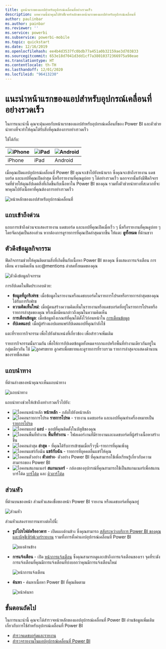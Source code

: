 ```yaml
---
title: ดูหน้าแรกของแอปสำหรับอุปกรณ์เคลื่อนที่อย่างรวดเร็ว
description: บทความนี้นำคุณไปยังฟีเจอร์หลักของหน้าแรกของแอปสำหรับอุปกรณ์เคลื่อนที่
author: paulinbar
ms.author: painbar
ms.reviewer: ''
ms.service: powerbi
ms.subservice: powerbi-mobile
ms.topic: quickstart
ms.date: 12/16/2019
ms.openlocfilehash: ee4b4d3537fc0bdb77a451a0b32159ae3d703833
ms.sourcegitcommit: 653e18d7041d3dd1cf7a38010372366975a98eae
ms.translationtype: HT
ms.contentlocale: th-TH
ms.lasthandoff: 12/01/2020
ms.locfileid: "96413230"
---
```

# <a name="a-quick-tour-of-the-mobile-app-home-page"></a>แนะนำหน้าแรกของแอปสำหรับอุปกรณ์เคลื่อนที่อย่างรวดเร็ว
ในการแนะนำนี้ คุณจะคุ้นเคยกับหน้าแรกของแอปสำหรับอุปกรณ์เคลื่อนที่ของ Power BI และตัวช่วยนำทางที่จะทำให้คุณได้รับสิ่งที่คุณต้องการอย่างรวดเร็ว

ใช้ได้กับ:

| ![iPhone](./media/mobile-apps-quickstart-view-dashboard-report/iphone-logo-30-px.png) | ![iPad](./media/mobile-apps-quickstart-view-dashboard-report/ipad-logo-30-px.png) | ![Android](./media/mobile-apps-quickstart-view-dashboard-report/android-logo-30-px.png) |
|:--- |:--- |:--- |
| iPhone | iPad | Android | 

เมื่อคุณเปิดแอปอุปกรณ์เคลื่อนที่ Power BI คุณจะเข้าไปยังหน้าแรก ซึ่งคุณจะเข้าถึงรายงาน แดชบอร์ด และแอปที่คุณเปิดล่าสุด นี่หรือรายงานที่คุณดูบ่อย ๆ ได้อย่างรวดเร็ว นอกจากนั้นยังมีฟีดกิจกรรมที่ช่วยให้คุณอัปเดตสิ่งที่เกิดขึ้นกับเนื้อหาใน Power BI ของคุณ รวมทั้งตัวช่วยนำทางที่สะดวกที่จะพาคุณไปยังเนื้อหาที่คุณต้องการอย่างรวดเร็ว

![หน้าหลักของแอปสำหรับอุปกรณ์เคลื่อนที่](./media/mobile-apps-home-page/powerbi-mobile-app-home.png)
 
## <a name="quick-access-tab"></a>แถบเข้าถึงด่วน

แถบการเข้าถึงด่วนจะแสดงรายงาน แดชบอร์ด และแอปที่คุณเปิดเมื่อเร็ว ๆ นี่หรือรายงานที่คุณดูบ่อย ๆ โดยจัดกลุ่มเป็นสองส่วน หากต้องการดูรายการที่คุณเปิดล่าสุดมากขึ้น ให้แตะ **ดูทั้งหมด** ที่ด้านขวา 

## <a name="activity-feed"></a>ตัวดึงข้อมูลกิจกรรม

ฟิดกิจกรรมช่วยให้คุณติดตามสิ่งที่เกิดขึ้นกับเนื้อหา Power BI ของคุณ ซึ่งแสดงการแจ้งเตือน การเตือน ความคิดเห็น และ@mentions ล่าสดทั้งหมดของคุณ

![ตัวดึงข้อมูลกิจกรรม](./media/mobile-apps-home-page/powerbi-mobile-app-activity.png)

การอัปเดตในฟีดประกอบด้วย:
* **ข้อมูลที่ถูกรีเฟรช**: เมื่อข้อมูลในรายงานหรือแดชบบอร์ดในรายการโปรดหรือรายการล่าสุดของคุณได้รับการรีเฟรช
* **ความคิดเห็นใหม่**: เมื่อผู้คนสร้างความคิดเห็นในรายงานหรือแดชบอร์ดที่อยู่ในรายการโปรดหรือรายการล่าสุดของคุณ หรือเมื่อมีคนกล่าวถึงคุณในความคิดเห็น
* **การเตือนข้อมูล**: เมื่อข้อมูลถึงเกณฑ์ที่คุณได้ตั้งไว้ก่อนหน้าใน [การเตือนข้อมูล](mobile-set-data-alerts-in-the-mobile-apps.md)
* **อัปเดตแอป**: เมื่อผู้สร้างแอปเผยแพร่อัปเดตแอปที่คุณกำลังใช้

 แตะที่รายการกิจกรรม เพื่อไปยังตำแหน่งที่เกี่ยวข้อง เพื่อสำรวจเพิ่มเติม

รายการกิจกรรมนั้นรวมกัน เพื่อให้การอัปเดตข้อมูลทั้งหมดจากกแอปหรือพื้นที่ทำงานเดียวกันอยู่ในกลุ่มเดียวกัน ใช้ ![ลูกศรขยาย](./media/mobile-apps-home-page/powerbi-mobile-app-expand-arrow.png) ลูกศรเพื่อขยายและดูรายการที่รวบรวม รายการล่าสุดจะแสดงด้านบนของรายชื่อเสมอ

## <a name="navigation-bar"></a>แถบนำทาง

ที่ด้านล่างของหน้าคุณจะเห็นแถบนำทาง

![แถบนำทาง](./media/mobile-apps-home-page/powerbi-mobile-app-navbar.png)

แถบนำทางช่วยให้เข้าถึงอย่างรวดเร็วไปยัง:

* ![ไอคอนหน้าหลัก](./media/mobile-apps-home-page/powerbi-mobile-app-home-icon.png) **หน้าหลัก** - กลับไปยังหน้าหลัก
* ![ไอคอนรายการโปรด](./media/mobile-apps-home-page/powerbi-mobile-app-favorites-icon.png) **รายการโปรด** - รายงาน แดชบอร์ด และแอปที่คุณทำเครื่องหมายเป็น [รายการโปรด](mobile-apps-favorites.md)
* ![ไอคอนแอป](./media/mobile-apps-home-page/powerbi-mobile-app-apps-icon.png) **แอป** - แอปที่คุณติดตั้งในบัญชีของคุณ
* ![ไอคอนพื้นที่ทำงาน](./media/mobile-apps-home-page/powerbi-mobile-app-workspaces-icon.png) **พื้นที่ทำงาน** - โฟลเดอร์งานที่มีรายงานและแดชบอร์ดที่ผู้สร้างเนื้อหาสร้างขึ้น
* ![ไอคอนล่าสุด](./media/mobile-apps-home-page/powerbi-mobile-app-recents-icon.png) **ล่าสุด** - ที่คุณได้รับการเข้าชมเมื่อเร็วๆนี้-รายการที่คุณเพิ่งดู
* ![ไอคอนแชร์กับฉัน](./media/mobile-apps-home-page/powerbi-mobile-app-shared-with-me-icon.png) **แชร์กับฉัน** - รายการที่บุคคลอื่นแชร์ให้คุณ
* ![ไอคอนตัวอย่าง](./media/mobile-apps-home-page/powerbi-mobile-app-samples-icon.png) **ตัวอย่าง**- ตัวอย่าง Power BI ที่คุณสามารถใช้เพื่อเรียนรู้เกี่ยวกับความสามารถของ Power BI
* ![ไอคอนสแกนเนอร์](./media/mobile-apps-home-page/powerbi-mobile-app-scanner-icon.png) **สแกนเนอร์** - กล้องของอุปกรณ์ที่คุณสามารถใช้เป็นสแกนเนอร์เพื่อสแกนบาร์โค้ด [บาร์โค้ด](mobile-apps-scan-barcode-iphone.md) และ [คิวอาร์โค้ด](mobile-apps-qr-code.md)

## <a name="header"></a>ส่วนหัว

ที่ด้านบนของหน้า ส่วนหัวแสดงชื่อของหน้า Power BI รายงาน หรือแดชบอร์ดที่คุณอยู่

![ส่วนหัว](./media/mobile-apps-home-page/powerbi-mobile-app-header.png)

ส่วนหัวแสดงรายการนทางต่อไปนี้:
* **รูปโปรไฟล์หรืออวตาร** - เปิดแผงด้านข้าง ซึ่งคุณสามารถ [สลับระหว่างบริการ Power BI ของคุณและบัญชีเซิร์ฟเวอร์รายงาน](mobile-app-ssrs-kpis-mobile-on-premises-reports.md) รวมทั้งการตั้งค่าแอปอุปกรณ์เคลื่อนที่ Power BI

    ![แผงด้านข้าง](./media/mobile-apps-home-page/powerbi-mobile-app-side-panel.png)

* **การแจ้งเตือน** - เปิด [หน้าการแจ้งเตือน](mobile-apps-notification-center.md) ซึ่งคุณสามารถดูและเข้าถึงการแจ้งเตือนของเรา จุดที่ระฆังการแจ้งเตือนที่คุณมีการแจ้งเตือนที่บ่งบอกว่าคุณมีการแจ้งเตือนใหม่

    ![หน้าการแจ้งเตือน](./media/mobile-apps-home-page/powerbi-mobile-app-notifications-page.png)

* **ค้นหา** - ค้นหาเนื้อหา Power BI ที่คุณติดตาม

    ![หน้าค้นหา](./media/mobile-apps-home-page/powerbi-mobile-app-search-page.png)

## <a name="next-steps"></a>ขั้นตอนถัดไป
ในการแนะนำนี้ คุณจะได้สำรวจหน้าหลักของแอปอุปกรณ์เคลื่อนที่ Power BI อ่านข้อมูลเพิ่มเติมเกี่ยวกับการใช้สำหรับอุปกรณ์เคลื่อนที่ Power BI 
* [สำรวจแดชบอร์ดและรายงาน](mobile-apps-quickstart-view-dashboard-report.md)
* [สำรวจรายงานในแอปอุปกรณ์เคลื่อนที่ Power BI](mobile-reports-in-the-mobile-apps.md)

